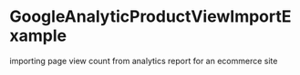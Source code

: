 # GoogleAnalyticProductViewImportExample
importing page view count from analytics report for an ecommerce site
